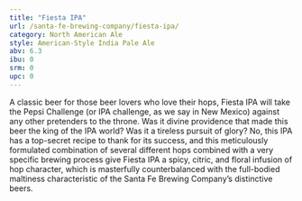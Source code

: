 ```yaml
---
title: "Fiesta IPA"
url: /santa-fe-brewing-company/fiesta-ipa/
category: North American Ale
style: American-Style India Pale Ale
abv: 6.3
ibu: 0
srm: 0
upc: 0
---
```

A classic beer for those beer lovers who love their hops, Fiesta IPA will take the Pepsi Challenge (or IPA challenge, as we say in New Mexico) against any other pretenders to the throne. Was it divine providence that made this beer the king of the IPA world? Was it a tireless pursuit of glory? No, this IPA has a top-secret recipe to thank for its success, and this meticulously formulated combination of several different hops combined with a very specific brewing process give Fiesta IPA a spicy, citric, and floral infusion of hop character, which is masterfully counterbalanced with the full-bodied maltiness characteristic of the Santa Fe Brewing Company’s distinctive beers.
